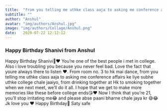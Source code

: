 ```yaml
---
title:  "from you telling me uthke class aaja to asking me conference affairs ke liye subhe uthke college chale jaaiyo"
subtitle: ""
author: "Anshul"
avatar: "img/authors/Anshul.jpg"
image: "img/authors/Collage/Anshul.png"
date:   2020-07-22 12:12:12
---
```


### Happy Birthday Shanivi from Anshul
Happy Birthday Shanivi🎂❤️
You’re one of the best people i met in college. Also i love troubling you because you never feel bad. Love the fact that youre always there to listen ❤️. From room no. 3 to hk mai dance, from you telling me uthke class aaja to asking me conference affairs ke liye subhe uthke college chale jaaiyo, from drinking together at Hk to smoking together when we next meet, we’ll do it all. I hope that we get to make more memories like these before college ends😘❤️
Now I think that you’re 21, you’ll stop irritating me😂 and please abse paani bharne chale jaya kr 😅😂 
Jk love you ❤️
Happy Birthday🎂
Saty safe

